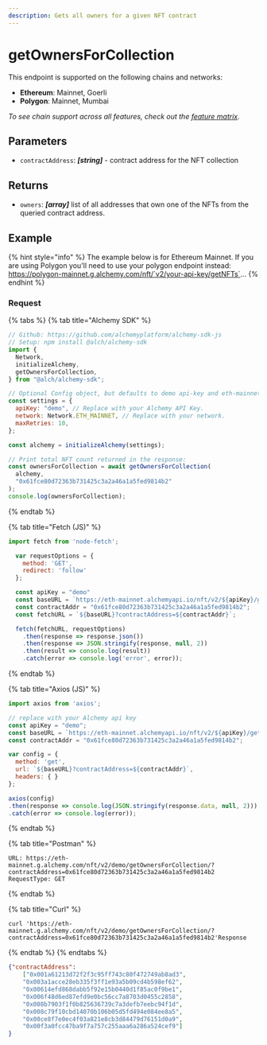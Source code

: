 ```yaml
---
description: Gets all owners for a given NFT contract
---
```


# getOwnersForCollection

This endpoint is supported on the following chains and networks:

* **Ethereum**: Mainnet, Goerli
* **Polygon**: Mainnet, Mumbai

_To see chain support across all features, check out the_ [_feature matrix_](../../apis/feature-support-by-chain.md)_._

## Parameters

* `contractAddress`: _**\[string]**_ - contract address for the NFT collection

## Returns

* `owners`: _**\[array]**_ list of all addresses that own one of the NFTs from the queried contract address.&#x20;

## Example

{% hint style="info" %}
The example below is for Ethereum Mainnet. If you are using Polygon you'll need to use your polygon endpoint instead: \
https://polygon-mainnet.g.alchemy.com/nft/`v2/your-api-key/getNFTs`...
{% endhint %}

### Request

{% tabs %}
{% tab title="Alchemy SDK" %}
```javascript
// Github: https://github.com/alchemyplatform/alchemy-sdk-js
// Setup: npm install @alch/alchemy-sdk
import {
  Network,
  initializeAlchemy,
  getOwnersForCollection,
} from "@alch/alchemy-sdk";

// Optional Config object, but defaults to demo api-key and eth-mainnet.
const settings = {
  apiKey: "demo", // Replace with your Alchemy API Key.
  network: Network.ETH_MAINNET, // Replace with your network.
  maxRetries: 10,
};

const alchemy = initializeAlchemy(settings);

// Print total NFT count returned in the response:
const ownersForCollection = await getOwnersForCollection(
  alchemy,
  "0x61fce80d72363b731425c3a2a46a1a5fed9814b2"
);
console.log(ownersForCollection);

```
{% endtab %}

{% tab title="Fetch (JS)" %}
```javascript
import fetch from 'node-fetch';

  var requestOptions = {
    method: 'GET',
    redirect: 'follow'
  };

  const apiKey = "demo"
  const baseURL = `https://eth-mainnet.alchemyapi.io/nft/v2/${apiKey}/getOwnersForCollection`;
  const contractAddr = "0x61fce80d72363b731425c3a2a46a1a5fed9814b2";
  const fetchURL = `${baseURL}?contractAddress=${contractAddr}`;

  fetch(fetchURL, requestOptions)
    .then(response => response.json())
    .then(response => JSON.stringify(response, null, 2))
    .then(result => console.log(result))
    .catch(error => console.log('error', error));
```
{% endtab %}

{% tab title="Axios (JS)" %}
```javascript
import axios from 'axios';

// replace with your Alchemy api key
const apiKey = "demo";
const baseURL = `https://eth-mainnet.alchemyapi.io/nft/v2/${apiKey}/getOwnersForCollection`;
const contractAddr = "0x61fce80d72363b731425c3a2a46a1a5fed9814b2";

var config = {
  method: 'get',
  url: `${baseURL}?contractAddress=${contractAddr}`,
  headers: { }
};

axios(config)
.then(response => console.log(JSON.stringify(response.data, null, 2)))
.catch(error => console.log(error));
```
{% endtab %}

{% tab title="Postman" %}
```http
URL: https://eth-mainnet.g.alchemy.com/nft/v2/demo/getOwnersForCollection/?contractAddress=0x61fce80d72363b731425c3a2a46a1a5fed9814b2
RequestType: GET
```
{% endtab %}

{% tab title="Curl" %}
```
curl 'https://eth-mainnet.g.alchemy.com/nft/v2/demo/getOwnersForCollection/?contractAddress=0x61fce80d72363b731425c3a2a46a1a5fed9814b2'Response
```
{% endtab %}
{% endtabs %}

```json
{"contractAddress":
    ["0x001a61213d72f2f3c95ff743c80f472749ab8ad3",
    "0x003a1acce28eb335f3ff1e93a5b09cd4b598ef62",
    "0x00614efd868dabb5f92e15b0440d1f85ac0f9be1",
    "0x006f48d6ed87efd9e0bc56cc7a8703d0455c2858",
    "0x008b7903f1f0b825636739c7a3defb7eebc94f1d",
    "0x008c79f10cbd14070b106b05d5fd494e084ee8a5",
    "0x00ce8f7e0ec4f03a821e8cb3d84479d76151d0a9",
    "0x00f3a0fcc47ba9f7a757c255aaa6a286a524cef9"]
}
```
